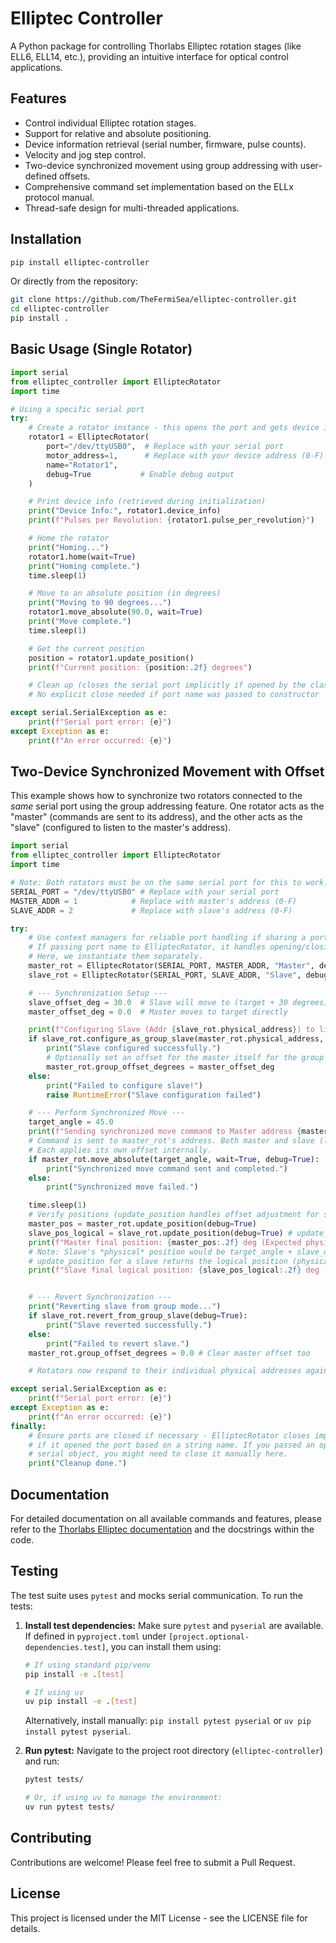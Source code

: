 # Elliptec Controller

A Python package for controlling Thorlabs Elliptec rotation stages (like ELL6, ELL14, etc.), providing an intuitive interface for optical control applications.

## Features

- Control individual Elliptec rotation stages.
- Support for relative and absolute positioning.
- Device information retrieval (serial number, firmware, pulse counts).
- Velocity and jog step control.
- Two-device synchronized movement using group addressing with user-defined offsets.
- Comprehensive command set implementation based on the ELLx protocol manual.
- Thread-safe design for multi-threaded applications.

## Installation

```bash
pip install elliptec-controller
```

Or directly from the repository:

```bash
git clone https://github.com/TheFermiSea/elliptec-controller.git
cd elliptec-controller
pip install .
```

## Basic Usage (Single Rotator)

```python
import serial
from elliptec_controller import ElliptecRotator
import time

# Using a specific serial port
try:
    # Create a rotator instance - this opens the port and gets device info
    rotator1 = ElliptecRotator(
        port="/dev/ttyUSB0",  # Replace with your serial port
        motor_address=1,      # Replace with your device address (0-F)
        name="Rotator1",
        debug=True           # Enable debug output
    )

    # Print device info (retrieved during initialization)
    print("Device Info:", rotator1.device_info)
    print(f"Pulses per Revolution: {rotator1.pulse_per_revolution}")

    # Home the rotator
    print("Homing...")
    rotator1.home(wait=True)
    print("Homing complete.")
    time.sleep(1)

    # Move to an absolute position (in degrees)
    print("Moving to 90 degrees...")
    rotator1.move_absolute(90.0, wait=True)
    print("Move complete.")
    time.sleep(1)

    # Get the current position
    position = rotator1.update_position()
    print(f"Current position: {position:.2f} degrees")

    # Clean up (closes the serial port implicitly if opened by the class)
    # No explicit close needed if port name was passed to constructor

except serial.SerialException as e:
    print(f"Serial port error: {e}")
except Exception as e:
    print(f"An error occurred: {e}")

```

## Two-Device Synchronized Movement with Offset

This example shows how to synchronize two rotators connected to the *same* serial port using the group addressing feature. One rotator acts as the "master" (commands are sent to its address), and the other acts as the "slave" (configured to listen to the master's address).

```python
import serial
from elliptec_controller import ElliptecRotator
import time

# Note: Both rotators must be on the same serial port for this to work.
SERIAL_PORT = "/dev/ttyUSB0" # Replace with your serial port
MASTER_ADDR = 1            # Replace with master's address (0-F)
SLAVE_ADDR = 2             # Replace with slave's address (0-F)

try:
    # Use context managers for reliable port handling if sharing a port manually
    # If passing port name to ElliptecRotator, it handles opening/closing.
    # Here, we instantiate them separately.
    master_rot = ElliptecRotator(SERIAL_PORT, MASTER_ADDR, "Master", debug=True)
    slave_rot = ElliptecRotator(SERIAL_PORT, SLAVE_ADDR, "Slave", debug=True)

    # --- Synchronization Setup ---
    slave_offset_deg = 30.0  # Slave will move to (target + 30 degrees)
    master_offset_deg = 0.0  # Master moves to target directly

    print(f"Configuring Slave (Addr {slave_rot.physical_address}) to listen to Master (Addr {master_rot.physical_address}) with {slave_offset_deg} deg offset...")
    if slave_rot.configure_as_group_slave(master_rot.physical_address, slave_offset_deg, debug=True):
        print("Slave configured successfully.")
        # Optionally set an offset for the master itself for the group move
        master_rot.group_offset_degrees = master_offset_deg
    else:
        print("Failed to configure slave!")
        raise RuntimeError("Slave configuration failed")

    # --- Perform Synchronized Move ---
    target_angle = 45.0
    print(f"Sending synchronized move command to Master address {master_rot.physical_address} for logical target {target_angle} deg...")
    # Command is sent to master_rot's address. Both master and slave (listening on master's addr) will react.
    # Each applies its own offset internally.
    if master_rot.move_absolute(target_angle, wait=True, debug=True):
        print("Synchronized move command sent and completed.")
    else:
        print("Synchronized move failed.")

    time.sleep(1)
    # Verify positions (update_position handles offset adjustment for slaves)
    master_pos = master_rot.update_position(debug=True)
    slave_pos_logical = slave_rot.update_position(debug=True) # update_position returns the logical position for a slave
    print(f"Master final position: {master_pos:.2f} deg (Expected physical: {target_angle + master_offset_deg:.2f})")
    # Note: Slave's *physical* position would be target_angle + slave_offset_deg
    # update_position for a slave returns the logical position (physical - offset)
    print(f"Slave final logical position: {slave_pos_logical:.2f} deg (Expected logical: {target_angle:.2f})")


    # --- Revert Synchronization ---
    print("Reverting slave from group mode...")
    if slave_rot.revert_from_group_slave(debug=True):
        print("Slave reverted successfully.")
    else:
        print("Failed to revert slave.")
    master_rot.group_offset_degrees = 0.0 # Clear master offset too

    # Rotators now respond to their individual physical addresses again.

except serial.SerialException as e:
    print(f"Serial port error: {e}")
except Exception as e:
    print(f"An error occurred: {e}")
finally:
    # Ensure ports are closed if necessary - ElliptecRotator closes implicitly
    # if it opened the port based on a string name. If you passed an open
    # serial object, you might need to close it manually here.
    print("Cleanup done.")

```

## Documentation

For detailed documentation on all available commands and features, please refer to the [Thorlabs Elliptec documentation](https://www.thorlabs.com/newgrouppage9.cfm?objectgroup_id=9252) and the docstrings within the code.

## Testing

The test suite uses `pytest` and mocks serial communication. To run the tests:

1.  **Install test dependencies:** Make sure `pytest` and `pyserial` are available. If defined in `pyproject.toml` under `[project.optional-dependencies.test]`, you can install them using:
    ```bash
    # If using standard pip/venv
    pip install -e .[test]

    # If using uv
    uv pip install -e .[test]
    ```
    Alternatively, install manually: `pip install pytest pyserial` or `uv pip install pytest pyserial`.

2.  **Run pytest:** Navigate to the project root directory (`elliptec-controller`) and run:
    ```bash
    pytest tests/

    # Or, if using uv to manage the environment:
    uv run pytest tests/
    ```

## Contributing

Contributions are welcome! Please feel free to submit a Pull Request.

## License

This project is licensed under the MIT License - see the LICENSE file for details.